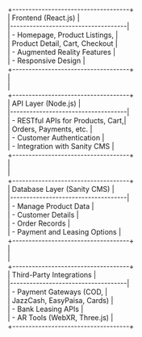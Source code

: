 +------------------------------------+  
|            Frontend (React.js)     |  
|------------------------------------|  
| - Homepage, Product Listings,     |  
|   Product Detail, Cart, Checkout  |  
| - Augmented Reality Features      |  
| - Responsive Design               |  
+------------------------------------+  
                |  
                |  
+------------------------------------+  
|         API Layer (Node.js)        |  
|------------------------------------|  
| - RESTful APIs for Products, Cart,|  
|   Orders, Payments, etc.          |  
| - Customer Authentication         |  
| - Integration with Sanity CMS     |  
+------------------------------------+  
                |  
                |  
+------------------------------------+  
|       Database Layer (Sanity CMS)  |  
|------------------------------------|  
| - Manage Product Data             |  
| - Customer Details                |  
| - Order Records                   |  
| - Payment and Leasing Options     |  
+------------------------------------+  
                |  
                |  
+------------------------------------+  
|       Third-Party Integrations     |  
|------------------------------------|  
| - Payment Gateways (COD,          |  
|   JazzCash, EasyPaisa, Cards)     |  
| - Bank Leasing APIs               |  
| - AR Tools (WebXR, Three.js)      |  
+------------------------------------+  

